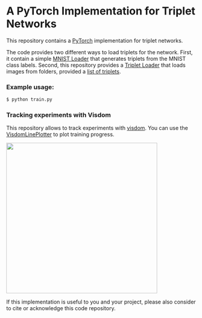 # A PyTorch Implementation for Triplet Networks

This repository contains a [PyTorch](http://pytorch.org/) implementation for triplet networks.

The code provides two different ways to load triplets for the network. First, it contain a simple [MNIST Loader](https://github.com/andreasveit/triplet-network-pytorch/blob/master/triplet_mnist_loader.py) that generates triplets from the MNIST class labels. Second, this repository provides a [Triplet Loader](https://github.com/andreasveit/triplet-network-pytorch/blob/master/triplet_image_loader.py) that loads images from folders, provided a [list of triplets](https://github.com/andreasveit/triplet-network-pytorch/blob/master/triplet_image_loader.py#L22).

### Example usage:

```sh
$ python train.py
```
### Tracking experiments with Visdom

This repository allows to track experiments with [visdom](https://github.com/facebookresearch/visdom). You can use the [VisdomLinePlotter](https://github.com/andreasveit/triplet-network-pytorch/blob/master/train.py#L216) to plot training progress.

<img src="https://github.com/andreasveit/triplet-network-pytorch/blob/master/images/visdom.png?raw=true" width="400">

If this implementation is useful to you and your project, please also consider to cite or acknowledge this code repository.

